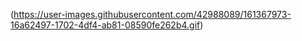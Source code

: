 (https://user-images.githubusercontent.com/42988089/161367973-16a62497-1702-4df4-ab81-08590fe262b4.gif)
